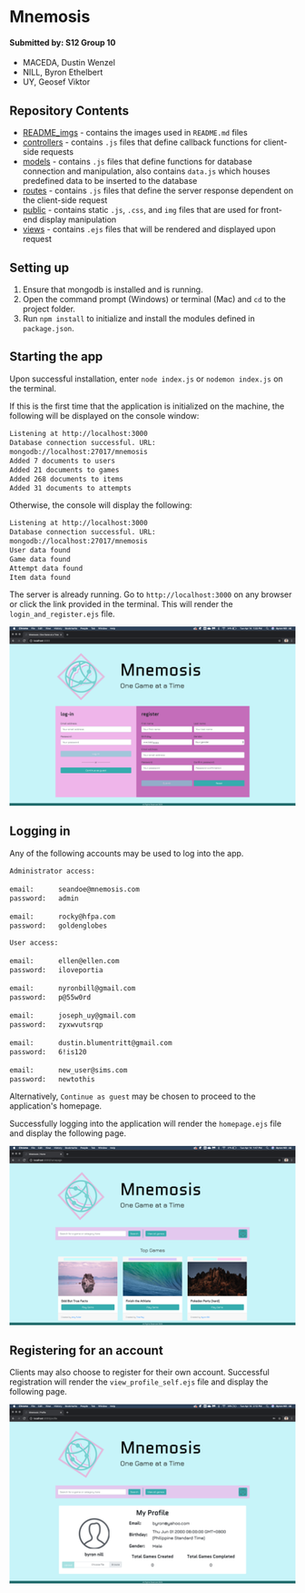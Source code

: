 # **Mnemosis**

#### __Submitted by: S12 Group 10__
- MACEDA, Dustin Wenzel
- NILL, Byron Ethelbert
- UY, Geosef Viktor

## **Repository Contents**
- [README_imgs](https://github.com/ccapdev1920T2/s12g10/tree/master/README_imgs) - contains the images used in `README.md` files
- [controllers](https://github.com/ccapdev1920T2/s12g10/tree/master/controllers) - contains `.js` files that define callback functions for client-side requests
- [models](https://github.com/ccapdev1920T2/s12g10/tree/master/models) - contains `.js` files that define functions for database connection and manipulation, also contains `data.js` which houses predefined data to be inserted to the database
- [routes](https://github.com/ccapdev1920T2/s12g10/tree/master/routes) - contains `.js` files that define the server response dependent on the client-side request
- [public](https://github.com/ccapdev1920T2/s12g10/tree/master/public) - contains static `.js`, `.css`, and `img` files that are used for front-end display manipulation
- [views](https://github.com/ccapdev1920T2/s12g10/tree/master/views) - contains `.ejs` files that will be rendered and displayed upon request  

## **Setting up**
1. Ensure that mongodb is installed and is running.
2. Open the command prompt (Windows) or terminal (Mac) and `cd` to the project folder.
3. Run `npm install` to initialize and install the modules defined in `package.json`.

## **Starting the app**
Upon successful installation, enter `node index.js` or `nodemon index.js` on the terminal. 

If this is the first time that the application is initialized on the machine, the following will be displayed on the console window:
```
Listening at http://localhost:3000
Database connection successful. URL: mongodb://localhost:27017/mnemosis
Added 7 documents to users
Added 21 documents to games
Added 268 documents to items
Added 31 documents to attempts
``` 
Otherwise, the console will display the following:
```
Listening at http://localhost:3000
Database connection successful. URL: mongodb://localhost:27017/mnemosis
User data found
Game data found
Attempt data found
Item data found
``` 

The server is already running. Go to `http://localhost:3000` on any browser or click the link provided in the terminal. 
This will render the `login_and_register.ejs` file.

![alt text](./README_imgs/login.png "Login Page")

## **Logging in**

Any of the following accounts may be used to log into the app.
```
Administrator access:

email:      seandoe@mnemosis.com
password:   admin

email:      rocky@hfpa.com
password:   goldenglobes
```
```
User access:

email:      ellen@ellen.com
password:   iloveportia

email:      nyronbill@gmail.com
password:   p@55w0rd

email:      joseph_uy@gmail.com
password:   zyxwvutsrqp

email:      dustin.blumentritt@gmail.com
password:   6!is120

email:      new_user@sims.com
password:   newtothis
```

Alternatively, `Continue as guest` may be chosen to proceed to the application's homepage.

Successfully logging into the application will render the `homepage.ejs` file and display the following page.

![alt text](./README_imgs/homepage.png "Homepage")

## **Registering for an account**

Clients may also choose to register for their own account. Successful registration will render the `view_profile_self.ejs` file and display the following page.

![alt text](./README_imgs/profile.png "Profile")